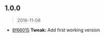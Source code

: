<a name="1.0.0"></a>
## 1.0.0
> 2016-11-08

* [8f66015](https://github.com/simondegraeve/mongodb-light/commit/8f66015) **Tweak:** Add first working version

